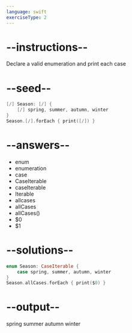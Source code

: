 ```yaml
---
language: swift
exerciseType: 2
---
```


# --instructions--

Declare a valid enumeration and print each case

# --seed--

```swift
[/] Season: [/] {
    [/] spring, summer, autumn, winter
}
Season.[/].forEach { print([/]) }
```

# --answers--

- enum
- enumeration
- case
- CaseIterable
- caseIterable
- Iterable
- allcases
- allCases
- allCases()
- $0
- $1

# --solutions--

```swift
enum Season: CaseIterable {
    case spring, summer, autumn, winter
}
Season.allCases.forEach { print($0) }
```

# --output--

spring
summer
autumn
winter
